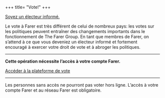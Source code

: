 +++
title= "Vote!"
+++

<a class="btn" href="/vote/be-informed">Soyez un électeur informé.</a>

Le vote à Farer est très différent de celui de nombreux pays: les votes sur les politiques peuvent entraîner des changements importants dans le fonctionnement de The Farer Group. En tant que membres de Farer, on s’attend à ce que vous deveniez un électeur informé et fortement encouragé à exercer votre droit de vote et à abroger les politiques.

---

**Cette opération nécessite l’accès à votre compte Farer.**

[Accéder à la plateforme de vote](https://sec.gouv.fa/voting)

---

Les personnes sans accès ne pourront pas voter hors ligne. L’accès à votre compte Farer et au réseau Farer est obligatoire.